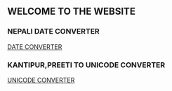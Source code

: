 ## WELCOME TO THE WEBSITE 

### NEPALI DATE CONVERTER 
<A HREF="https://github.com/bdxoul/nepalidatecon">DATE CONVERTER </A> 



### KANTIPUR,PREETI TO UNICODE CONVERTER 
<A HREF="https://bdxoul.github.io/unicodecon/">UNICODE CONVERTER </A> 



